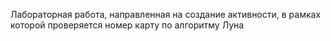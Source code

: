 Лабораторная работа, направленная на создание активности, в рамках которой проверяется номер карту по алгоритму Луна
